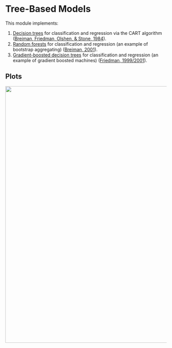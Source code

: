 # Tree-Based Models
This module implements:

1. [Decision trees](https://en.wikipedia.org/wiki/Decision_tree_learning) for classification and regression via the CART algorithm ([Breiman, Friedman, Olshen, & Stone, 1984](https://www.amazon.com/Classification-Regression-Wadsworth-Statistics-Probability/dp/0412048418)).
2. [Random forests](https://en.wikipedia.org/wiki/Random_forest) for classification and regression (an example of bootstrap
   aggregating) ([Breiman, 2001](https://www.stat.berkeley.edu/~breiman/randomforest2001.pdf)).
3. [Gradient-boosted decision
   trees](https://en.wikipedia.org/wiki/Gradient_boosting) for classification and regression (an
   example of gradient boosted machines) ([Friedman, 1999/2001](https://projecteuclid.org/download/pdf_1/euclid.aos/1013203451)).

## Plots
<p align="center">
   <img src="img/plot.png" height='800' align='center' />
</p>
